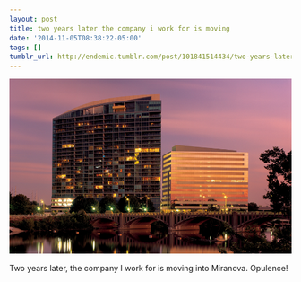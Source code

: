 ```yaml
---
layout: post
title: two years later the company i work for is moving
date: '2014-11-05T08:38:22-05:00'
tags: []
tumblr_url: http://endemic.tumblr.com/post/101841514434/two-years-later-the-company-i-work-for-is-moving
---
```

 ![](/tumblr_files/tumblr_nekj7y8fCy1qz9neko1_1280.jpg)  

Two years later, the company I work for is moving into Miranova. Opulence!

